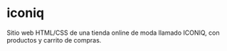# iconiq
Sitio web HTML/CSS de una tienda online de moda llamado ICONIQ, con productos y carrito de compras.
